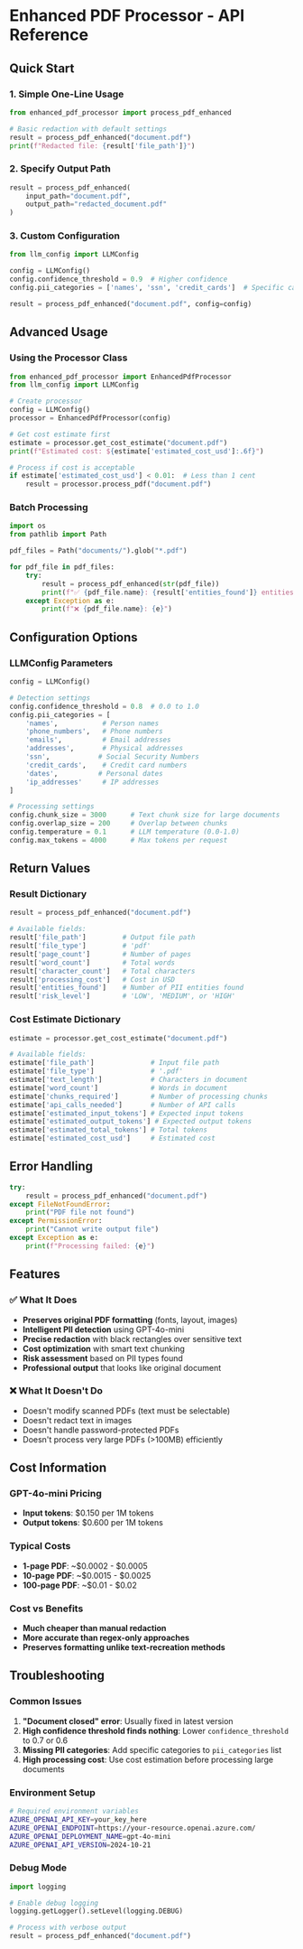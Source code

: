 # Enhanced PDF Processor - API Reference

## Quick Start

### 1. Simple One-Line Usage
```python
from enhanced_pdf_processor import process_pdf_enhanced

# Basic redaction with default settings
result = process_pdf_enhanced("document.pdf")
print(f"Redacted file: {result['file_path']}")
```

### 2. Specify Output Path
```python
result = process_pdf_enhanced(
    input_path="document.pdf",
    output_path="redacted_document.pdf"
)
```

### 3. Custom Configuration
```python
from llm_config import LLMConfig

config = LLMConfig()
config.confidence_threshold = 0.9  # Higher confidence
config.pii_categories = ['names', 'ssn', 'credit_cards']  # Specific categories

result = process_pdf_enhanced("document.pdf", config=config)
```

## Advanced Usage

### Using the Processor Class

```python
from enhanced_pdf_processor import EnhancedPdfProcessor
from llm_config import LLMConfig

# Create processor
config = LLMConfig()
processor = EnhancedPdfProcessor(config)

# Get cost estimate first
estimate = processor.get_cost_estimate("document.pdf")
print(f"Estimated cost: ${estimate['estimated_cost_usd']:.6f}")

# Process if cost is acceptable
if estimate['estimated_cost_usd'] < 0.01:  # Less than 1 cent
    result = processor.process_pdf("document.pdf")
```

### Batch Processing

```python
import os
from pathlib import Path

pdf_files = Path("documents/").glob("*.pdf")

for pdf_file in pdf_files:
    try:
        result = process_pdf_enhanced(str(pdf_file))
        print(f"✅ {pdf_file.name}: {result['entities_found']} entities")
    except Exception as e:
        print(f"❌ {pdf_file.name}: {e}")
```

## Configuration Options

### LLMConfig Parameters

```python
config = LLMConfig()

# Detection settings
config.confidence_threshold = 0.8  # 0.0 to 1.0
config.pii_categories = [
    'names',           # Person names
    'phone_numbers',   # Phone numbers
    'emails',          # Email addresses  
    'addresses',       # Physical addresses
    'ssn',            # Social Security Numbers
    'credit_cards',    # Credit card numbers
    'dates',          # Personal dates
    'ip_addresses'     # IP addresses
]

# Processing settings
config.chunk_size = 3000      # Text chunk size for large documents
config.overlap_size = 200     # Overlap between chunks
config.temperature = 0.1      # LLM temperature (0.0-1.0)
config.max_tokens = 4000      # Max tokens per request
```

## Return Values

### Result Dictionary

```python
result = process_pdf_enhanced("document.pdf")

# Available fields:
result['file_path']         # Output file path
result['file_type']         # 'pdf'
result['page_count']        # Number of pages
result['word_count']        # Total words
result['character_count']   # Total characters
result['processing_cost']   # Cost in USD
result['entities_found']    # Number of PII entities found
result['risk_level']        # 'LOW', 'MEDIUM', or 'HIGH'
```

### Cost Estimate Dictionary

```python
estimate = processor.get_cost_estimate("document.pdf")

# Available fields:
estimate['file_path']              # Input file path
estimate['file_type']              # '.pdf'
estimate['text_length']            # Characters in document
estimate['word_count']             # Words in document
estimate['chunks_required']        # Number of processing chunks
estimate['api_calls_needed']       # Number of API calls
estimate['estimated_input_tokens'] # Expected input tokens
estimate['estimated_output_tokens'] # Expected output tokens
estimate['estimated_total_tokens'] # Total tokens
estimate['estimated_cost_usd']     # Estimated cost
```

## Error Handling

```python
try:
    result = process_pdf_enhanced("document.pdf")
except FileNotFoundError:
    print("PDF file not found")
except PermissionError:
    print("Cannot write output file")
except Exception as e:
    print(f"Processing failed: {e}")
```

## Features

### ✅ What It Does
- **Preserves original PDF formatting** (fonts, layout, images)
- **Intelligent PII detection** using GPT-4o-mini
- **Precise redaction** with black rectangles over sensitive text
- **Cost optimization** with smart text chunking
- **Risk assessment** based on PII types found
- **Professional output** that looks like original document

### ❌ What It Doesn't Do
- Doesn't modify scanned PDFs (text must be selectable)
- Doesn't redact text in images
- Doesn't handle password-protected PDFs
- Doesn't process very large PDFs (>100MB) efficiently

## Cost Information

### GPT-4o-mini Pricing
- **Input tokens**: $0.150 per 1M tokens
- **Output tokens**: $0.600 per 1M tokens

### Typical Costs
- **1-page PDF**: ~$0.0002 - $0.0005
- **10-page PDF**: ~$0.0015 - $0.0025  
- **100-page PDF**: ~$0.01 - $0.02

### Cost vs Benefits
- **Much cheaper than manual redaction**
- **More accurate than regex-only approaches**
- **Preserves formatting unlike text-recreation methods**

## Troubleshooting

### Common Issues

1. **"Document closed" error**: Usually fixed in latest version
2. **High confidence threshold finds nothing**: Lower `confidence_threshold` to 0.7 or 0.6
3. **Missing PII categories**: Add specific categories to `pii_categories` list
4. **High processing cost**: Use cost estimation before processing large documents

### Environment Setup

```bash
# Required environment variables
AZURE_OPENAI_API_KEY=your_key_here
AZURE_OPENAI_ENDPOINT=https://your-resource.openai.azure.com/
AZURE_OPENAI_DEPLOYMENT_NAME=gpt-4o-mini
AZURE_OPENAI_API_VERSION=2024-10-21
```

### Debug Mode

```python
import logging

# Enable debug logging
logging.getLogger().setLevel(logging.DEBUG)

# Process with verbose output
result = process_pdf_enhanced("document.pdf")
```
